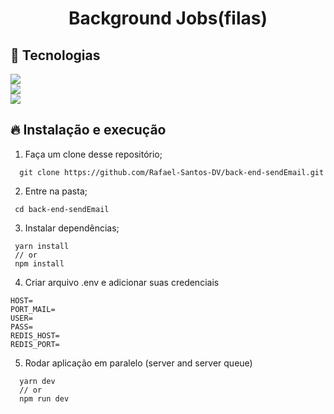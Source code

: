 <h1 align="center">
  Background Jobs(filas)
</h1>

## 🚀 Tecnologias

<div>
  <img src="https://img.shields.io/badge/TypeScript-007ACC?style=for-the-badge&logo=typescript&logoColor=white" />
</div>

<div>
  <img src="https://img.shields.io/badge/redis-%23DD0031.svg?&style=for-the-badge&logo=redis&logoColor=white" />
</div>

<div>
  <img src="https://img.shields.io/badge/Express.js-000000?style=for-the-badge&logo=express&logoColor=white" />
</div>

## 🔥 Instalação e execução

1. Faça um clone desse repositório;

```
  git clone https://github.com/Rafael-Santos-DV/back-end-sendEmail.git
```

2. Entre na pasta;

```
 cd back-end-sendEmail
```

3. Instalar dependências;

```
 yarn install
 // or
 npm install
```

4. Criar arquivo .env e adicionar suas credenciais

```env
HOST=
PORT_MAIL=
USER=
PASS=
REDIS_HOST=
REDIS_PORT=
```

5. Rodar aplicação em paralelo (server and server queue)

```
  yarn dev
  // or
  npm run dev
```
